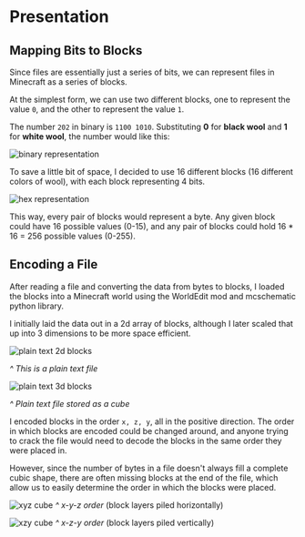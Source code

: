 # Presentation 

## Mapping Bits to Blocks 

Since files are essentially just a series of bits, we can represent files in Minecraft as a series of blocks. 

At the simplest form, we can use two different blocks, one to represent the value `0`, and the other to represent the value `1`. 

The number `202` in binary is `1100 1010`. Substituting **0** for **black wool** and **1** for **white wool**, the number would like this: 


![binary representation](image.png)


To save a little bit of space, I decided to use 16 different blocks (16 different colors of wool), with each block representing 4 bits. 

![hex representation](image-1.png)

This way, every pair of blocks would represent a byte. Any given block could have 16 possible values (0-15), and any pair of blocks could hold 16 * 16 = 256 possible values (0-255). 


## Encoding a File

After reading a file and converting the data from bytes to blocks, I loaded the blocks into a Minecraft world using the WorldEdit mod and mcschematic python library. 

I initially laid the data out in a 2d array of blocks, although I later scaled that up into 3 dimensions to be more space efficient. 

![plain text 2d blocks](image-2.png)

*^ This is a plain text file* 

![plain text 3d blocks](image-3.png)

*^ Plain text file stored as a cube* 

I encoded blocks in the order `x, z, y`, all in the positive direction. The order in which blocks are encoded could be changed around, and anyone trying to crack the file would need to decode the blocks in the same order they were placed in. 

However, since the number of bytes in a file doesn't always fill a complete cubic shape, there are often missing blocks at the end of the file, which allow us to easily determine the order in which the blocks were placed. 

![xyz cube](image-4.png)
*^ x-y-z order* (block layers piled horizontally)


![xzy cube](image-5.png)
*^ x-z-y order* (block layers piled vertically)